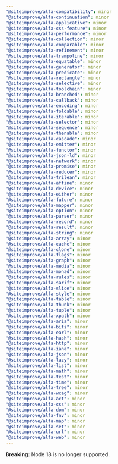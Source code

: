 ```yaml
---
"@siteimprove/alfa-compatibility": minor
"@siteimprove/alfa-continuation": minor
"@siteimprove/alfa-applicative": minor
"@siteimprove/alfa-css-feature": minor
"@siteimprove/alfa-performance": minor
"@siteimprove/alfa-collection": minor
"@siteimprove/alfa-comparable": minor
"@siteimprove/alfa-refinement": minor
"@siteimprove/alfa-trampoline": minor
"@siteimprove/alfa-equatable": minor
"@siteimprove/alfa-generator": minor
"@siteimprove/alfa-predicate": minor
"@siteimprove/alfa-rectangle": minor
"@siteimprove/alfa-selective": minor
"@siteimprove/alfa-toolchain": minor
"@siteimprove/alfa-branched": minor
"@siteimprove/alfa-callback": minor
"@siteimprove/alfa-encoding": minor
"@siteimprove/alfa-foldable": minor
"@siteimprove/alfa-iterable": minor
"@siteimprove/alfa-selector": minor
"@siteimprove/alfa-sequence": minor
"@siteimprove/alfa-thenable": minor
"@siteimprove/alfa-cascade": minor
"@siteimprove/alfa-emitter": minor
"@siteimprove/alfa-functor": minor
"@siteimprove/alfa-json-ld": minor
"@siteimprove/alfa-network": minor
"@siteimprove/alfa-promise": minor
"@siteimprove/alfa-reducer": minor
"@siteimprove/alfa-trilean": minor
"@siteimprove/alfa-affine": minor
"@siteimprove/alfa-device": minor
"@siteimprove/alfa-either": minor
"@siteimprove/alfa-future": minor
"@siteimprove/alfa-mapper": minor
"@siteimprove/alfa-option": minor
"@siteimprove/alfa-parser": minor
"@siteimprove/alfa-record": minor
"@siteimprove/alfa-result": minor
"@siteimprove/alfa-string": minor
"@siteimprove/alfa-array": minor
"@siteimprove/alfa-cache": minor
"@siteimprove/alfa-clone": minor
"@siteimprove/alfa-flags": minor
"@siteimprove/alfa-graph": minor
"@siteimprove/alfa-media": minor
"@siteimprove/alfa-monad": minor
"@siteimprove/alfa-rules": minor
"@siteimprove/alfa-sarif": minor
"@siteimprove/alfa-slice": minor
"@siteimprove/alfa-style": minor
"@siteimprove/alfa-table": minor
"@siteimprove/alfa-thunk": minor
"@siteimprove/alfa-tuple": minor
"@siteimprove/alfa-xpath": minor
"@siteimprove/alfa-aria": minor
"@siteimprove/alfa-bits": minor
"@siteimprove/alfa-earl": minor
"@siteimprove/alfa-hash": minor
"@siteimprove/alfa-http": minor
"@siteimprove/alfa-iana": minor
"@siteimprove/alfa-json": minor
"@siteimprove/alfa-lazy": minor
"@siteimprove/alfa-list": minor
"@siteimprove/alfa-math": minor
"@siteimprove/alfa-test": minor
"@siteimprove/alfa-time": minor
"@siteimprove/alfa-tree": minor
"@siteimprove/alfa-wcag": minor
"@siteimprove/alfa-act": minor
"@siteimprove/alfa-css": minor
"@siteimprove/alfa-dom": minor
"@siteimprove/alfa-fnv": minor
"@siteimprove/alfa-map": minor
"@siteimprove/alfa-set": minor
"@siteimprove/alfa-url": minor
"@siteimprove/alfa-web": minor
---
```


**Breaking:** Node 18 is no longer supported.

